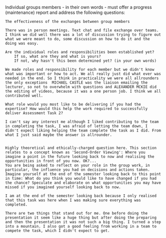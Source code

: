 Individual groups members - in their own words - must offer a progress (maintenance) report and address the following questions:

    The effectiveness of the exchanges between group members

    There was in person meetings. Text chat and file exchange over teams. I think we did well there was a lot of discussion trying to figure out what we were meant to do, some discussion on how to do it and the doing was easy. 

    Are the individual roles and responsibilities been established yet?
        If so, what are they and what is yours?
        If not, why hasn't this been determined yet? (in your own words)

    We made roles and responsibility for each member but we didn't know what was important or how to act. We all really just did what ever was needed in the end. So I think in practicality we were all allrounders the only exceptions  MICHAEL CASTLE was the liaison emailing the lecturer, so not to overwhelm with questions and ALEXANDER MCKIE did the editing of videos, because it was a one person job. I think we all contributed well.

    What role would you most like to be delivering if you had the expertise? How would this help the work required to successfully deliver Assessment Task 2?

    I can't say any interest me although I liked contributing to the team in completing the task, I was afraid of letting the team down, I didn't expect liking helping the team complete the task as I did. From what I just said maybe the answer is allrounder.


    Highly theoretical and ethically-charged question here. This section relates to a concept known as 'Second-Order Viewing': Where you imagine a point in the future looking back to now and realising the opportunities in front of you now. OK?...
    You are being asked to reflect on your role in the group work, in particular, the influence you had on decisions and actions taken.
    Imagine yourself at the end of the semester looking back to this point in time: What do you think you would like to have changed if you had the chance? Speculate and elaborate on what opportunities you may have missed if you imagined yourself looking back to now.

    I am at the end of the semester looking back because I only realised that this task was here when I was making sure everything was completed.

    There are two things that stand out for me. One before doing the presentation it seem like a huge thing but after doing the preparing and then the presentation it was not such a big thing. I turned a step into a mountain. I also got a good feeling from working in a team to compete the task, which I didn't expect to get. 
